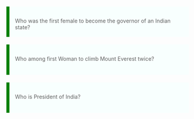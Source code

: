 <!DOCTYPE html>
<html lang="en">
<head>
    <meta charset="UTF-8">
    <meta http-equiv="X-UA-Compatible" content="IE=edge">
    <meta name="viewport" content="width=device-width, initial-scale=1.0">
    <title>CSS list of questions</title>
    <style>
        .questions{
            background-color: #f8fffe; 
            height: 50px; 
            margin-top: 20px; 
            padding: 15px; 
            max-width: 600px;
            border-left: 8px solid green
        }
    </style>
</head>
<body>
    <blockquote class="questions">
        <p>Who was the first female to become the governor of an Indian state?</p>
    </blockquote>
    <blockquote class="questions">
        <p>Who among first Woman to climb Mount Everest twice?</p>
    </blockquote>
    <blockquote class="questions">
        <p>Who is President of India?</p>
    </blockquote>
</body>
</html>
